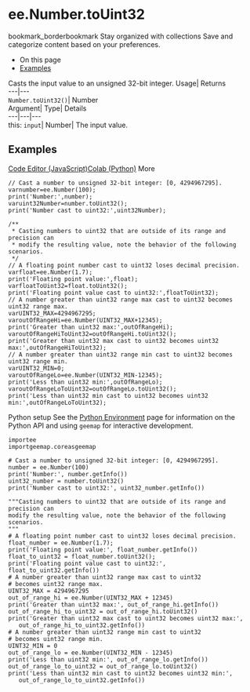  
#  ee.Number.toUint32 
bookmark_borderbookmark Stay organized with collections  Save and categorize content based on your preferences.
  * On this page
  * [Examples](https://developers.google.com/earth-engine/apidocs/ee-number-touint32#examples)


Casts the input value to an unsigned 32-bit integer. 
Usage| Returns  
---|---  
`Number.toUint32()`| Number  
Argument| Type| Details  
---|---|---  
this: `input`| Number| The input value.  
## Examples
[Code Editor (JavaScript)](https://developers.google.com/earth-engine/apidocs/ee-number-touint32#code-editor-javascript-sample)[Colab (Python)](https://developers.google.com/earth-engine/apidocs/ee-number-touint32#colab-python-sample) More
```
// Cast a number to unsigned 32-bit integer: [0, 4294967295].
varnumber=ee.Number(100);
print('Number:',number);
varuint32Number=number.toUint32();
print('Number cast to uint32:',uint32Number);

/**
 * Casting numbers to uint32 that are outside of its range and precision can
 * modify the resulting value, note the behavior of the following scenarios.
 */
// A floating point number cast to uint32 loses decimal precision.
varfloat=ee.Number(1.7);
print('Floating point value:',float);
varfloatToUint32=float.toUint32();
print('Floating point value cast to uint32:',floatToUint32);
// A number greater than uint32 range max cast to uint32 becomes uint32 range max.
varUINT32_MAX=4294967295;
varoutOfRangeHi=ee.Number(UINT32_MAX+12345);
print('Greater than uint32 max:',outOfRangeHi);
varoutOfRangeHiToUint32=outOfRangeHi.toUint32();
print('Greater than uint32 max cast to uint32 becomes uint32 max:',outOfRangeHiToUint32);
// A number greater than uint32 range min cast to uint32 becomes uint32 range min.
varUINT32_MIN=0;
varoutOfRangeLo=ee.Number(UINT32_MIN-12345);
print('Less than uint32 min:',outOfRangeLo);
varoutOfRangeLoToUint32=outOfRangeLo.toUint32();
print('Less than uint32 min cast to uint32 becomes uint32 min:',outOfRangeLoToUint32);
```
Python setup
See the [ Python Environment](https://developers.google.com/earth-engine/guides/python_install) page for information on the Python API and using `geemap` for interactive development.
```
importee
importgeemap.coreasgeemap
```
```
# Cast a number to unsigned 32-bit integer: [0, 4294967295].
number = ee.Number(100)
print('Number:', number.getInfo())
uint32_number = number.toUint32()
print('Number cast to uint32:', uint32_number.getInfo())

"""Casting numbers to uint32 that are outside of its range and precision can
modify the resulting value, note the behavior of the following scenarios.
"""
# A floating point number cast to uint32 loses decimal precision.
float_number = ee.Number(1.7);
print('Floating point value:', float_number.getInfo())
float_to_uint32 = float_number.toUint32();
print('Floating point value cast to uint32:', float_to_uint32.getInfo())
# A number greater than uint32 range max cast to uint32
# becomes uint32 range max.
UINT32_MAX = 4294967295
out_of_range_hi = ee.Number(UINT32_MAX + 12345)
print('Greater than uint32 max:', out_of_range_hi.getInfo())
out_of_range_hi_to_uint32 = out_of_range_hi.toUint32()
print('Greater than uint32 max cast to uint32 becomes uint32 max:',
   out_of_range_hi_to_uint32.getInfo())
# A number greater than uint32 range min cast to uint32
# becomes uint32 range min.
UINT32_MIN = 0
out_of_range_lo = ee.Number(UINT32_MIN - 12345)
print('Less than uint32 min:', out_of_range_lo.getInfo())
out_of_range_lo_to_uint32 = out_of_range_lo.toUint32()
print('Less than uint32 min cast to uint32 becomes uint32 min:',
   out_of_range_lo_to_uint32.getInfo())
```

